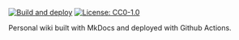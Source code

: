 [![Build and deploy](https://github.com/barnumbirr/wiki/actions/workflows/build_and_deploy.yml/badge.svg?branch=master)](https://github.com/barnumbirr/wiki/actions/workflows/build_and_deploy.yml)
[![License: CC0-1.0](https://img.shields.io/badge/License-CC0%201.0-lightgrey.svg)](http://creativecommons.org/publicdomain/zero/1.0/)


Personal wiki built with MkDocs and deployed with Github Actions.

